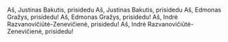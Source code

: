 Aš, Justinas Bakutis, prisidedu
Aš, Justinas Bakutis, prisidedu
Aš, Edmonas Gražys, prisidedu!
Aš, Edmonas Gražys, prisidedu!
Aš, Indrė Razvanovičiūtė-Zenevičienė, prisidedu!
Aš, Indrė Razvanovičiūtė-Zenevičienė, prisidedu!
